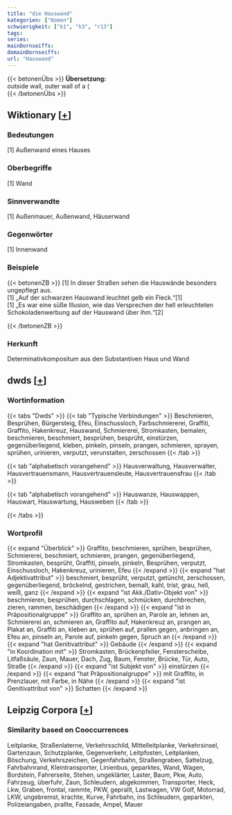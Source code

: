 ```yaml
---
title: "die Hauswand"
kategorien: ["Nomen"]
schwierigkeit: ["k1", "h3", "r13"]
tags:
series:
mainDornseiffs:
domainDornseiffs:
url: "Hauswand"
---
```


{{< betonenÜbs >}}
**Übersetzung:**  
outside wall, outer wall of a (  
{{< /betonenÜbs >}}

## Wiktionary [[+](https://de.wiktionary.org/wiki/Hauswand)]

### Bedeutungen
[1] Außenwand eines Hauses  

### Oberbegriffe
[1] Wand  

### Sinnverwandte
[1] Außenmauer, Außenwand, Häuserwand  

### Gegenwörter
[1] Innenwand  

### Beispiele
{{< betonenZB >}}
[1] In dieser Straßen sehen die Hauswände besonders ungepflegt aus.  
[1] „Auf der schwarzen Hauswand leuchtet gelb ein Fleck.“[1]  
[1] „Es war eine süße Illusion, wie das Versprechen der hell erleuchteten Schokoladenwerbung auf der Hauswand über ihm.“[2]  

{{< /betonenZB >}}
### Herkunft
Determinativkompositum aus den Substantiven Haus und Wand  



## dwds [[+](https://www.dwds.de/wb/Hauswand)]

### Wortinformation
{{< tabs "Dwds" >}}
{{< tab "Typische Verbindungen" >}}
Beschmieren, Besprühen, Bürgersteig, Efeu, Einschussloch, Farbschmiererei, Graffiti, Graffito, Hakenkreuz, Hauswand, Schmiererei, Stromkasten, bemalen, beschmieren, beschmiert, besprühen, besprüht, einstürzen, gegenüberliegend, kleben, pinkeln, pinseln, prangen, schmieren, sprayen, sprühen, urinieren, verputzt, verunstalten, zerschossen
{{< /tab >}}

{{< tab "alphabetisch vorangehend" >}}
Hausverwaltung, Hausverwalter, Hausvertrauensmann, Hausvertrauensleute, Hausvertrauensfrau
{{< /tab >}}

{{< tab "alphabetisch vorangehend" >}}
Hauswanze, Hauswappen, Hauswart, Hauswartung, Hausweben
{{< /tab >}}

{{< /tabs >}}

### Wortprofil
{{< expand "Überblick" >}} Graffito, beschmieren, sprühen, besprühen, Schmiererei, beschmiert, schmieren, prangen, gegenüberliegend, Stromkasten, besprüht, Graffiti, pinseln, pinkeln, Besprühen, verputzt, Einschussloch, Hakenkreuz, urinieren, Efeu {{< /expand >}}
{{< expand "hat Adjektivattribut" >}} beschmiert, besprüht, verputzt, getüncht, zerschossen, gegenüberliegend, bröckelnd, gestrichen, bemalt, kahl, trist, grau, hell, weiß, ganz {{< /expand >}}
{{< expand "ist Akk./Dativ-Objekt von" >}} beschmieren, besprühen, durchschlagen, schmücken, durchbrechen, zieren, rammen, beschädigen {{< /expand >}}
{{< expand "ist in Präpositionalgruppe" >}} Graffito an, sprühen an, Parole an, lehnen an, Schmiererei an, schmieren an, Graffito auf, Hakenkreuz an, prangen an, Plakat an, Graffiti an, kleben an, sprühen auf, prallen gegen, anbringen an, Efeu an, pinseln an, Parole auf, pinkeln gegen, Spruch an {{< /expand >}}
{{< expand "hat Genitivattribut" >}} Gebäude {{< /expand >}}
{{< expand "in Koordination mit" >}} Stromkasten, Brückenpfeiler, Fensterscheibe, Litfaßsäule, Zaun, Mauer, Dach, Zug, Baum, Fenster, Brücke, Tür, Auto, Straße {{< /expand >}}
{{< expand "ist Subjekt von" >}} einstürzen {{< /expand >}}
{{< expand "hat Präpositionalgruppe" >}} mit Graffito, in Prenzlauer, mit Farbe, in Nähe {{< /expand >}}
{{< expand "ist Genitivattribut von" >}} Schatten {{< /expand >}}

## Leipzig Corpora [[+](https://corpora.uni-leipzig.de/en/res?word=Hauswand&corpusId=deu_newscrawl-public_2018)]


### Similarity based on Cooccurrences
Leitplanke, Straßenlaterne, Verkehrsschild, Mittelleitplanke, Verkehrsinsel, Gartenzaun, Schutzplanke, Gegenverkehr, Leitpfosten, Leitplanken, Böschung, Verkehrszeichen, Gegenfahrbahn, Straßengraben, Sattelzug, Fahrbahnrand, Kleintransporter, Linienbus, geparktes, Wand, Wagen, Bordstein, Fahrerseite, Stehen, ungeklärter, Laster, Baum, Pkw, Auto, Fahrzeug, überfuhr, Zaun, Schleudern, abgekommen, Transporter, Heck, Lkw, Graben, frontal, rammte, PKW, geprallt, Lastwagen, VW Golf, Motorrad, LKW, ungebremst, krachte, Kurve, Fahrbahn, ins Schleudern, geparkten, Polizeiangaben, prallte, Fassade, Ampel, Mauer

